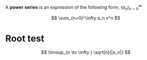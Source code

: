 A **power series** is an expression of the following form, $(a_n)_{n=0}^\infty$

$$
\sum_{n=0}^\infty a_n x^n
$$

# Root test

$$
\limsup_{n \to \infty } \sqrt[n]{|a_n|}
$$